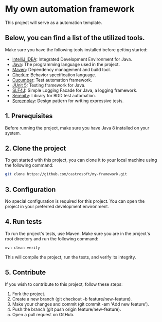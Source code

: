 # My own automation framework

This project will serve as a automation template.

## Below, you can find a list of the utilized tools.

Make sure you have the following tools installed before getting started:

- [IntelliJ IDEA](https://www.jetbrains.com/idea/): Integrated Development Environment for Java.
- [Java](https://www.oracle.com/java/): The programming language used in the project.
- [Maven](https://maven.apache.org/): Dependency management and build tool.
- [Gherkin](https://cucumber.io/docs/gherkin/): Behavior specification language.
- [Cucumber](https://cucumber.io/): Test automation framework.
- [JUnit 5](https://junit.org/junit5/): Testing framework for Java.
- [SLF4J](https://www.slf4j.org/): Simple Logging Facade for Java, a logging framework.
- [Serenity](https://serenity-bdd.github.io/theserenitybook/latest/index.html): Library for BDD test automation.
- [Screenplay](https://serenity-bdd.github.io/theserenitybook/latest/screenplay.html): Design pattern for writing expressive tests.

## 1.   Prerequisites

Before running the project, make sure you have Java 8 installed on your system.

## 2.   Clone the project

To get started with this project, you can clone it to your local machine using the following command:

```bash
git clone https://github.com/castrosoft/my-framework.git
```

## 3.   Configuration

No special configuration is required for this project. You can open the project in your preferred development environment.

## 4.   Run tests

To run the project's tests, use Maven. Make sure you are in the project's root directory and run the following command:
```bash
mvn clean verify
```
This will compile the project, run the tests, and verify its integrity.


## 5.   Contribute

If you wish to contribute to this project, follow these steps:

1. Fork the project.
2. Create a new branch (git checkout -b feature/new-feature).
3. Make your changes and commit (git commit -am 'Add new feature').
4. Push the branch (git push origin feature/new-feature).
5. Open a pull request on GitHub.

   
   
   






